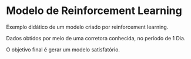 # Modelo de Reinforcement Learning

Exemplo didático de um modelo criado por reinforcement learning.

Dados obtidos por meio de uma corretora conhecida, no período de 1 Dia.

O objetivo final é gerar um modelo satisfatório.


